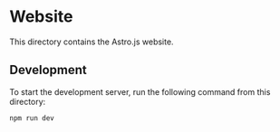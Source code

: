 # Website

This directory contains the Astro.js website.

## Development

To start the development server, run the following command from this directory:

```bash
npm run dev
```
